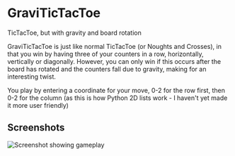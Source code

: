 # GraviTicTacToe
TicTacToe, but with gravity and board rotation

GraviTicTacToe is just like normal TicTacToe (or Noughts and Crosses), in that you win by having three of your counters in a row, horizontally, vertically or diagonally. However, you can only win if this occurs after the board has rotated and the counters fall due to gravity, making for an interesting twist.

You play by entering a coordinate for your move, 0-2 for the row first, then 0-2 for the column (as this is how Python 2D lists work - I haven't yet made it more user friendly)

## Screenshots
![Screenshot showing gameplay](https://raw.github.com/varnisht/GraviTicTacToe/screenshots/gravitictactoe_screenshot_001.PNG?raw=true "Example of gameplay")

